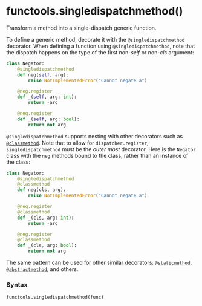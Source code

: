 # functools.singledispatchmethod()

Transform a method into a single-dispatch generic function.

To define a generic method, decorate it with the `@singledispatchmethod` decorator. When defining a function using `@singledispatchmethod`, note that the dispatch happens on the type of the first non-*self* or non-*cls* argument:

```python
class Negator:
    @singledispatchmethod
    def neg(self, arg):
        raise NotImplementedError("Cannot negate a")

    @neg.register
    def _(self, arg: int):
        return -arg

    @neg.register
    def _(self, arg: bool):
        return not arg
```

`@singledispatchmethod` supports nesting with other decorators such as [`@classmethod`](/built-in-functions/classmethod.md). Note that to allow for `dispatcher.register`, `singledispatchmethod` must be the *outer most* decorator. Here is the `Negator` class with the `neg` methods bound to the class, rather than an instance of the class:

```python
class Negator:
    @singledispatchmethod
    @classmethod
    def neg(cls, arg):
        raise NotImplementedError("Cannot negate a")

    @neg.register
    @classmethod
    def _(cls, arg: int):
        return -arg

    @neg.register
    @classmethod
    def _(cls, arg: bool):
        return not arg
```

The same pattern can be used for other similar decorators: [`@staticmethod`](/built-in-functions/staticmethod.md), [`@abstractmethod`](/modules/abc/abstractmethod.md), and others.

### Syntax

```python
functools.singledispatchmethod(func)
```